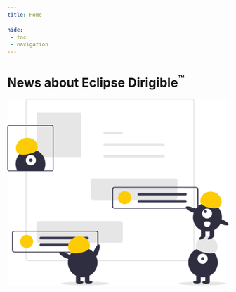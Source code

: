 ```yaml
---
title: Home

hide: 
 - toc
 - navigation
---
```


News about Eclipse Dirigible<sup>&trade;</sup>
===

![News Image](images/news.svg)
